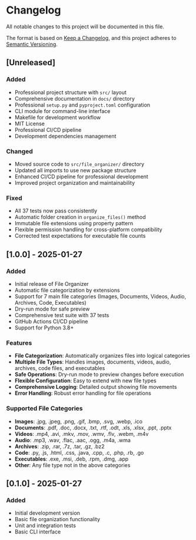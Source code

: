 # Changelog

All notable changes to this project will be documented in this file.

The format is based on [Keep a Changelog](https://keepachangelog.com/en/1.0.0/),
and this project adheres to [Semantic Versioning](https://semver.org/spec/v2.0.0.html).

## [Unreleased]

### Added
- Professional project structure with `src/` layout
- Comprehensive documentation in `docs/` directory
- Professional `setup.py` and `pyproject.toml` configuration
- CLI module for command-line interface
- Makefile for development workflow
- MIT License
- Professional CI/CD pipeline
- Development dependencies management

### Changed
- Moved source code to `src/file_organizer/` directory
- Updated all imports to use new package structure
- Enhanced CI/CD pipeline for professional development
- Improved project organization and maintainability

### Fixed
- All 37 tests now pass consistently
- Automatic folder creation in `organize_files()` method
- Immutable file extensions using property pattern
- Flexible permission handling for cross-platform compatibility
- Corrected test expectations for executable file counts

## [1.0.0] - 2025-01-27

### Added
- Initial release of File Organizer
- Automatic file categorization by extensions
- Support for 7 main file categories (Images, Documents, Videos, Audio, Archives, Code, Executables)
- Dry-run mode for safe preview
- Comprehensive test suite with 37 tests
- GitHub Actions CI/CD pipeline
- Support for Python 3.8+

### Features
- **File Categorization**: Automatically organizes files into logical categories
- **Multiple File Types**: Handles images, documents, videos, audio, archives, code files, and executables
- **Safe Operations**: Dry-run mode to preview changes before execution
- **Flexible Configuration**: Easy to extend with new file types
- **Comprehensive Logging**: Detailed output showing file movements
- **Error Handling**: Robust error handling for file operations

### Supported File Categories
- **Images**: .jpg, .jpeg, .png, .gif, .bmp, .svg, .webp, .ico
- **Documents**: .pdf, .doc, .docx, .txt, .rtf, .odt, .xls, .xlsx, .ppt, .pptx
- **Videos**: .mp4, .avi, .mkv, .mov, .wmv, .flv, .webm, .m4v
- **Audio**: .mp3, .wav, .flac, .aac, .ogg, .m4a, .wma
- **Archives**: .zip, .rar, .7z, .tar, .gz, .bz2
- **Code**: .py, .js, .html, .css, .java, .cpp, .c, .php, .rb, .go
- **Executables**: .exe, .msi, .deb, .rpm, .dmg, .app
- **Other**: Any file type not in the above categories

## [0.1.0] - 2025-01-27

### Added
- Initial development version
- Basic file organization functionality
- Unit and integration tests
- Basic CLI interface
